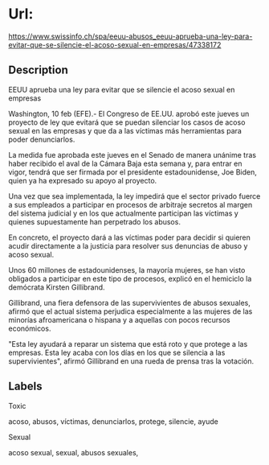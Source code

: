 # Url: 

https://www.swissinfo.ch/spa/eeuu-abusos_eeuu-aprueba-una-ley-para-evitar-que-se-silencie-el-acoso-sexual-en-empresas/47338172

## Description 

EEUU aprueba una ley para evitar que se silencie el acoso sexual en empresas

Washington, 10 feb (EFE).- El Congreso de EE.UU. aprobó este jueves un proyecto de ley que evitará que se puedan silenciar los casos de acoso sexual en las empresas y que da a las víctimas más herramientas para poder denunciarlos.

La medida fue aprobada este jueves en el Senado de manera unánime tras haber recibido el aval de la Cámara Baja esta semana y, para entrar en vigor, tendrá que ser firmada por el presidente estadounidense, Joe Biden, quien ya ha expresado su apoyo al proyecto.

Una vez que sea implementada, la ley impedirá que el sector privado fuerce a sus empleados a participar en procesos de arbitraje secretos al margen del sistema judicial y en los que actualmente participan las víctimas y quienes supuestamente han perpetrado los abusos.

En concreto, el proyecto dará a las víctimas poder para decidir si quieren acudir directamente a la justicia para resolver sus denuncias de abuso y acoso sexual.

Unos 60 millones de estadounidenses, la mayoría mujeres, se han visto obligados a participar en este tipo de procesos, explicó en el hemiciclo la demócrata Kirsten Gillibrand.

Gillibrand, una fiera defensora de las supervivientes de abusos sexuales, afirmó que el actual sistema perjudica especialmente a las mujeres de las minorías afroamericana o hispana y a aquellas con pocos recursos económicos.

"Esta ley ayudará a reparar un sistema que está roto y que protege a las empresas. Esta ley acaba con los días en los que se silencia a las supervivientes", afirmó Gillibrand en una rueda de prensa tras la votación.

## Labels 

Toxic 

acoso, abusos, víctimas, denunciarlos, protege, silencie, ayude


Sexual

acoso sexual, sexual, abusos sexuales, 